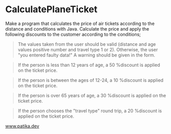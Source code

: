 # CalculatePlaneTicket

Make a program that calculates the price of air tickets according to the distance and conditions with Java. Calculate the price and apply the following discounts to the customer according to the conditions;
>The values taken from the user should be valid (distance and age values positive number and travel type 1 or 2). Otherwise, the user "you entered faulty data!" A warning should be given in the form.

>If the person is less than 12 years of age, a 50 %discount is applied on the ticket price.

>If the person is between the ages of 12-24, a 10 %discount is applied on the ticket price.

>If the person is over 65 years of age, a 30 %discount is applied on the ticket price.

>If the person chooses the "travel type" round trip, a 20 %discount is applied on the ticket price.

www.patika.dev 
